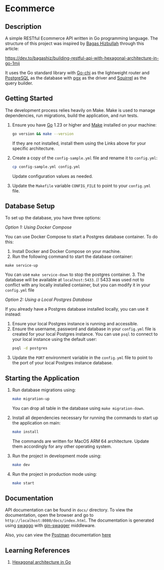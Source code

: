 # Ecommerce

## Description

A simple RESTful Ecommerce API written in Go programming language. The structure of this project was inspired by [Bagas Hizbullah](https://github.com/bagashiz) through this article:

https://dev.to/bagashiz/building-restful-api-with-hexagonal-architecture-in-go-1mij

It uses the Go standard library with [Go-chi](https://gin-gonic.com/) as the lightweight router and [PostgreSQL](https://www.postgresql.org/) as the database with [pgx](https://github.com/jackc/pgx/) as the driver and [Squirrel](https://github.com/Masterminds/squirrel/) as the query builder. 

## Getting Started

The development process relies heavily on Make. Make is used to manage dependencies, run migrations, build the application, and run tests.

1. Ensure you have [Go](https://go.dev/) 1.23 or higher and [Make](https://www.gnu.org/software/make/) installed on your machine:

    ```bash
    go version && make --version
    ```
    If they are not installed, install them using the Links above for your specific architecture.
2. Create a copy of the `config-sample.yml` file and rename it to `config.yml`:

    ```bash
    cp config-sample.yml config.yml
    ```

    Update configuration values as needed.
3. Update the `Makefile` variable `CONFIG_FILE` to point to your `config.yml` file.

## Database Setup

To set up the database, you have three options:


*Option 1: Using Docker Compose*

You can use Docker Compose to start a Postgres database container. To do this:


1. Install Docker and Docker Compose on your machine.
2. Run the following command to start the database container:
```
make service-up
```
You can use `make service-down` to stop the postgres container.
3. The database will be available at `localhost:5433`. // 5433 was used not to conflict with any locally installed container, but you can modify it in your `config.yml` file

*Option 2: Using a Local Postgres Database*

If you already have a Postgres database installed locally, you can use it instead:


1. Ensure your local Postgres instance is running and accessible.
2. Ensure the username, password and database in your `config.yml` file is created for your local Postgres instance. You can use `psql` to connect to your local instance using the default user:
    ```bash
    psql -d postgres
    ```
3. Update the `PORT` environment variable in the `config.yml` file to point to the port of your local Postgres instance database.


## Starting the Application

1. Run database migrations using:

    ```bash
    make migration-up
    ```
    You can drop all table in the database using `make migration-down`.

2. Install all dependencies necessary for running the commands to start up the application on main:

    ```bash
    make install
    ```

    The commands are written for MacOS ARM 64 architecture. Update them accordingly for any other operating system.

3. Run the project in development mode using:

    ```bash
    make dev
    ```
4. Run the project in production mode using:
    ```bash
    make start
    ```

## Documentation

API documentation can be found in `docs/` directory. To view the documentation, open the browser and go to `http://localhost:8080/docs/index.html`. The documentation is generated using [swaggo](https://github.com/swaggo/swag/) with [gin-swagger](https://github.com/swaggo/gin-swagger/) middleware.

Also, you can view the [Postman](https://www.postman.com/) documentation [here](https://documenter.getpostman.com/view/27735481/2sAYJ6CKfj)

## Learning References

1. [Hexagonal architecture in Go](https://dev.to/bagashiz/building-restful-api-with-hexagonal-architecture-in-go-1mij)
